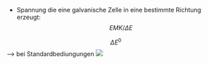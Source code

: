 - Spannung die eine galvanische Zelle in eine bestimmte Richtung erzeugt:
$$EMK/\Delta E$$

$$\Delta E^0 $$
--> bei Standardbediungungen 
![](Pasted%20image%2020240709101104.png)

